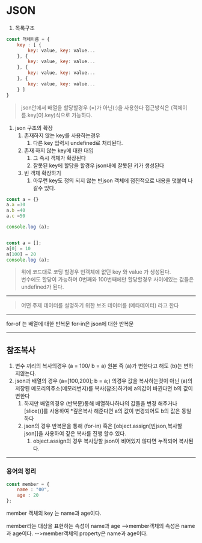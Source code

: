 # JSON

1. 목록구조

```javascript
const 객체이름 = {
    key : [ {
        key: value, key: value...
    }, {
        key: value, key: value...
    }, {
        key: value, key: value...
    }, {
        key: value, key: value...
    } ]
}
```
> json안에서 배열을 할당할경우 (=)가 아닌(:)을 사용한다
> 접근방식은 (객체이름.key[0].key)식으로 가능하다.

1. json 구조의 확장
   1. 존재하지 않는 key를 사용하는경우
      1. 다른 key 입력시 undefined로 처리된다.
   2. 존재 하지 않는 key에 대한 대입
      1. 그 즉시 객체가 확장된다
      2. 잘못된 key에 할당을 할경우 json내에 잘못된 키가 생성된다
   3. 빈 객체 확장하기
      1. 아무런 key도 정의 되지 않는 빈json 객체에 점진적으로 내용을 덧붙여 나갈수 있다.

```javascript
const a = {}
a.a =30
a.b =40
a.c =50

console.log (a);


const a = [];
a[0] = 10
a[100] = 20
console.log (a);


```
> 위에 코드대로 코딩 할경우 빈객체에 없던 key 와 value 가 생성된다.\
> 변수에도 할당이 가능하며 0번째와 100번째에만 할당할경우 사이에있는 값들은 undefined가 된다.

***

>어떤 주제 데이터를 설명하기 위한 보조 데이터를 (메타데이터) 라고 한다

***

for-of 는 배열에 대한 반복문 for-in은 json에 대한 반복문

***

## 참조복사

1. 변수 끼리의 복사의경우 (a = 100/ b = a) 원본 즉 (a)가 변한다고 해도 (b)는 변하지않는다.
2. json과 배열의 경우 (a=[100,200]; b = a;) 의경우 값을 복사하는것이 아닌 (a)의 저장된 메모리의주소(메모리번지)를 복사(참조)하기에 a의값이 바뀐다면 b의 값이 변한다
   1. 하지만 배열의경우 (반복문)통해 배열하나하나의 값들을 변경 해주거나 [slice()]를 사용하여 *깊은복사 해준다면 a의 값이 변경되어도 b의 값은 동일하다
   2. json의 경우 반복문을 통해 (for-in) 혹은 [object.assign[빈json,복사할json]]을 사용하여 깊은 복사를 진행 할수 있다. 
      1. object.assign의 경우 복사당할 json이 비어있지 않다면 누적되어 복사된다. 


***
### 용어의 정리


```javascript
const member = {
    name : "00",
    age : 20
};
```
member 객체의  key 는 name과 age이다.

member라는 대상을 표현하는 속성이 name과 age
-->member객체의 속성은 name과 age이다.
-->member객체의 property은 name과 age이다.


